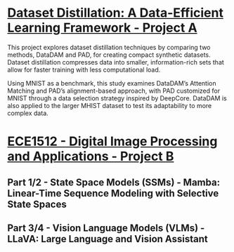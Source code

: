 # [Dataset Distillation: A Data-Efficient Learning Framework - Project A](/project_A)
This project explores dataset distillation techniques by comparing two methods, DataDAM and PAD, for creating compact synthetic datasets. Dataset distillation compresses data into smaller, information-rich sets that allow for faster training with less computational load.

Using MNIST as a benchmark, this study examines DataDAM’s Attention Matching and PAD’s alignment-based approach, with PAD customized for MNIST through a data selection strategy inspired by DeepCore. DataDAM is also applied to the larger MHIST dataset to test its adaptability to more complex data.

# [ECE1512 - Digital Image Processing and Applications - Project B](/project_B)
## Part 1/2 - State Space Models (SSMs) - Mamba: Linear-Time Sequence Modeling with Selective State Spaces
## Part 3/4 - Vision Language Models (VLMs) - LLaVA: Large Language and Vision Assistant
